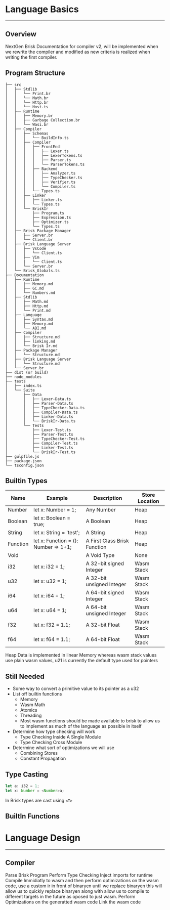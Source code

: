 # Language Basics
----------------------------------------------------------------
## Overview
NextGen Brisk Documentation for compiler v2, will be implemented when we rewrite the compiler and modified as new criteria is realized when writing the first compiler.

## Program Structure
```
├── src
│   ├── Stdlib
│   │   └── Print.br
│   │   └── Math.br
│   │   └── Http.br
│   │   └── Host.ts
│   ├── Runtime
│   │   ├── Memory.br
│   │   ├── Garbage Collection.br
│   │   └── Wasi.br
│   ├── Compiler
│   │   ├── Schemas
│   │   │   └── BuildInfo.ts
│   │   ├── Compiler
│   │   │   ├── FrontEnd
│   │   │   │   ├── Lexer.ts
│   │   │   │   ├── LexerTokens.ts
│   │   │   │   ├── Parser.ts
│   │   │   │   └── ParserTokens.ts
│   │   │   ├── Backend
│   │   │   │   ├── Analyzer.ts
│   │   │   │   ├── TypeChecker.ts
│   │   │   │   ├── Verifier.ts
│   │   │   │   └── Compiler.ts
│   │   │   └── Types.ts
│   │   ├── Linker
│   │   │   ├── Linker.ts
│   │   │   └── Types.ts
│   │   └── BriskIr
│   │       ├── Program.ts
│   │       ├── Expression.ts
│   │       ├── Optimizer.ts
│   │       └── Types.ts
│   ├── Brisk Package Manager
│   │   ├── Server.br
│   │   └── Client.br
│   ├── Brisk Language Server
│   │   ├── VsCode
│   │   │   └── Client.ts
│   │   ├── Vim
│   │   |   └── Client.ts
│   │   └── Server.br
│   └── Brisk_Globals.ts
├── Documentation
│   ├── Runtime
│   │   ├── Memory.md
│   │   ├── GC.md
│   │   └── Numbers.md
│   ├── Stdlib
│   │   ├── Math.md
│   │   ├── Http.md
│   │   └── Print.md
│   ├── Language
│   │   ├── Syntax.md
│   │   ├── Memory.md
│   │   └── ABI.md
│   ├── Compiler
│   │   ├── Structure.md
│   │   ├── linking.md
│   │   └── Brisk Ir.md
│   ├── Package Manager
│   │   └── Structure.md
│   ├── Brisk Language Server
│   │   └── Structure.md
│   └── Server.br
├── dist (or build)
├── node_modules
├── tests
│   ├── index.ts
│   └── Suite
│       ├── Data
│       │   ├── Lexer-Data.ts
│       │   ├── Parser-Data.ts
│       │   ├── TypeChecker-Data.ts
│       │   ├── Compiler-Data.ts
│       │   ├── Linker-Data.ts
│       │   └── BriskIr-Data.ts
│       └── Tests
│           ├── Lexer-Test.ts
│           ├── Parser-Test.ts
│           ├── TypeChecker-Test.ts
│           ├── Compiler-Test.ts
│           ├── Linker-Test.ts
│           └── BriskIr-Test.ts
├── gulpfile.js
├── package.json
└── tsconfig.json
```
## Builtin Types

| Name     | Example                              | Description                  | Store Location |
|----------|--------------------------------------|------------------------------|----------------|
| Number   | let x: Number = 1;                   | Any Number                   | Heap           |
| Boolean  | let x: Boolean = true;               | A Boolean                    | Heap           |
| String   | let x: String = 'test';              | A String                     | Heap           |
| Function | let x: Function = (): Number => 1+1; | A First Class Brisk Function | Heap           |
| Void     |                                      | A Void Type                  | None           |
| i32      | let x: i32 = 1;                      | A 32-bit signed Integer      | Wasm Stack     |
| u32      | let x: u32 = 1;                      | A 32-bit unsigned Integer    | Wasm Stack     |
| i64      | let x: i64 = 1;                      | A 64-bit signed Integer      | Wasm Stack     |
| u64      | let x: u64 = 1;                      | A 64-bit unsigned Integer    | Wasm Stack     |
| f32      | let x: f32 = 1.1;                    | A 32-bit Float               | Wasm Stack     |
| f64      | let x: f64 = 1.1;                    | A 64-bit Float               | Wasm Stack     |

Heap Data is implemented in linear Memory whereas wasm stack values use plain wasm values, u21 is currently the default type used for pointers

## Still Needed
+ Some way to convert a primitive value to its pointer as a u32
+ List off builtin functions
  + Memory
  + Wasm Math
  + Atomics
  + Threading
  + Most wasm functions should be made available to brisk to allow us to implement as much of the language as possible in itself
+ Determine how type checking will work
  + Type Checking Inside A Single Module
  + Type Checking Cross Module
+ Determine what sort of optimizations we will use
  + Combining Stores
  + Constant Propagation
## Type Casting

```ts
let a: i32 = 1;
let x: Number = <Number>a;
```
In Brisk types are cast using `<T>`

## BuiltIn Functions

# Language Design
------------------------
## Compiler
Parse Brisk Program
Perform Type Checking
Inject imports for runtime
Compile Immidiatly to wasm and then perform optimizations on the wasm code, use a custom ir in front of binaryen until we replace binaryen this will allow us to quickly replace binaryen along with allow us to compile to different targets in the future as oposed to just wasm.
Perform Optimizations on the generatted wasm code
Link the wasm code